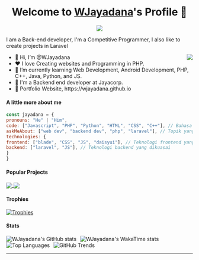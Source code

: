 <p align="center">
<h1 align="center">Welcome to <a href="https://github.com/WJayadana">WJayadana</a>'s Profile 👋</h1>
</p>
<p align="center">
<a align="center" href="https://github.com/DenverCoder1/readme-typing-svg"><img src="https://readme-typing-svg.herokuapp.com?&font=IBM+Plex+Sans&color=F72EE2&size=25&lines=Welcome+to+my+GitHub+Profile!;I'm+a+Back+end+developer;I'm+a+competitive+programmer;I'm+a+Laravel+developer" /></a>
</p>
<p>I am a Back-end developer, I'm a Competitive Programmer, I also like to create projects in Laravel</p>
<img align="right" src="https://media.giphy.com/media/M9gbBd9nbDrOTu1Mqx/giphy.gif">
<ul>
<li>👋 Hi, I’m @WJayadana</li>
<li>❤️ I love Creating websites and Programming in PHP.</li>
<li>🌱 I’m currently learning Web Development, Android Development, PHP, C++, Java, Python, and JS.</li>
<li>💼 I'm a Backend end developer at Jayacorp.</li>
<li>🧐 Portfolio Website, https://wjayadana.github.io</li>
</ul>

#### A little more about me
```javascript
const jayadana = {
pronouns: "He" | "Him",
code: ["Javascript", "PHP", "Python", "HTML", "CSS", "C++"], // Bahasa pemrograman yang dikuasai
askMeAbout: ["web dev", "backend dev", "php", "laravel"], // Topik yang dapat ditanyakan
technologies: {
frontend: ["blade", "CSS", "JS", "daisyui"], // Teknologi frontend yang dikuasai
backend: ["laravel", "JS"], // Teknologi backend yang dikuasai
}
}

```


#### Popular Projects
<a href="[https://github.com/MrBlueBird2/to-do-list-flask](https://github.com/WJayadana/jayabsen)">
<!-- Change the `github-readme-stats.anuraghazra1.vercel.app` to `github-readme-stats.vercel.app`  -->
<img align="center" src="https://github-readme-stats.anuraghazra1.vercel.app/api/pin/?username=WJayadana&repo=jayabsen&theme=onedark" />
</a>    
<a href="https://github.com/WJayadana/laravel-installer">
<!-- Change the `github-readme-stats.anuraghazra1.vercel.app` to `github-readme-stats.vercel.app`  -->
<img align="center" src="https://github-readme-stats.anuraghazra1.vercel.app/api/pin/?username=WJayadana&repo=laravel-installer&theme=onedark"/>
</a>

#### Trophies
<p>
  <a href="https://github.com/ryo-ma/github-profile-trophy">
    <img src="https://github-profile-trophy.vercel.app/?username=WJayadana&row=2&column=6&theme=onedark&column=8&no-frame=false&no-bg=false" alt="Trophies">
  </a>
</p>

#### Stats
<div style="display: flex; flex-wrap: wrap; gap: 10px;">
  <div>
    <a>
      <img src="https://github-readme-stats.vercel.app/api?username=WJayadana&show_icons=true&include_all_commits=true&theme=onedark" alt="WJayadana's GitHub stats" />
    </a>
  </div>
  <div>
    <a>
      <img src="https://github-readme-stats.vercel.app/api/wakatime?username=WJayadana&hide_progress=true&theme=tokyonight" alt="WJayadana's WakaTime stats" />
    </a>
  </div>
</div>

<div style="display: flex; flex-wrap: wrap; gap: 10px;">
  <div>
    <a>
      <img src="https://github-readme-stats.vercel.app/api/top-langs/?username=WJayadana&hide=XML,Rich%20Text%20Format&theme=tokyonight&layout=compact&langs_count=8" alt="Top Languages" />
    </a>
  </div>
  <div>
    <a>
      <img src="https://api.githubtrends.io/user/svg/WJayadana/langs?time_range=one_year&theme=dark" alt="GitHub Trends" />
    </a>
  </div>
</div>

------
